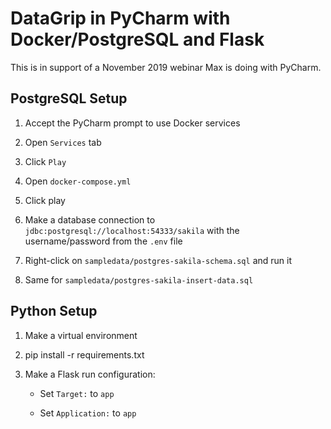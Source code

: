 # DataGrip in PyCharm with Docker/PostgreSQL and Flask

This is in support of a November 2019 webinar Max is doing with PyCharm. 

## PostgreSQL Setup

1. Accept the PyCharm prompt to use Docker services

2. Open `Services` tab

3. Click `Play`

4. Open `docker-compose.yml`

5. Click play

6. Make a database connection to `jdbc:postgresql://localhost:54333/sakila` with the username/password from the `.env` file

7. Right-click on `sampledata/postgres-sakila-schema.sql` and run it

8. Same for `sampledata/postgres-sakila-insert-data.sql`

## Python Setup

1. Make a virtual environment

2. pip install -r requirements.txt

3. Make a Flask run configuration:

    - Set `Target:` to `app`
    
    - Set `Application:` to `app`